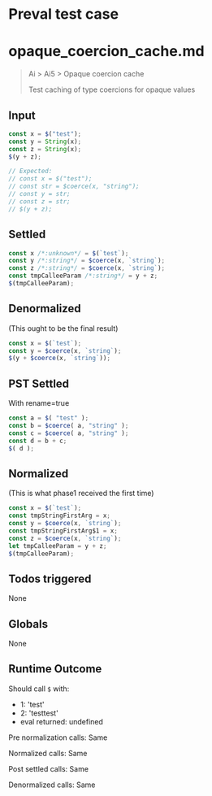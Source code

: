 # Preval test case

# opaque_coercion_cache.md

> Ai > Ai5 > Opaque coercion cache
>
> Test caching of type coercions for opaque values

## Input

`````js filename=intro
const x = $("test");
const y = String(x);
const z = String(x);
$(y + z);

// Expected:
// const x = $("test");
// const str = $coerce(x, "string");
// const y = str;
// const z = str;
// $(y + z);
`````


## Settled


`````js filename=intro
const x /*:unknown*/ = $(`test`);
const y /*:string*/ = $coerce(x, `string`);
const z /*:string*/ = $coerce(x, `string`);
const tmpCalleeParam /*:string*/ = y + z;
$(tmpCalleeParam);
`````


## Denormalized
(This ought to be the final result)

`````js filename=intro
const x = $(`test`);
const y = $coerce(x, `string`);
$(y + $coerce(x, `string`));
`````


## PST Settled
With rename=true

`````js filename=intro
const a = $( "test" );
const b = $coerce( a, "string" );
const c = $coerce( a, "string" );
const d = b + c;
$( d );
`````


## Normalized
(This is what phase1 received the first time)

`````js filename=intro
const x = $(`test`);
const tmpStringFirstArg = x;
const y = $coerce(x, `string`);
const tmpStringFirstArg$1 = x;
const z = $coerce(x, `string`);
let tmpCalleeParam = y + z;
$(tmpCalleeParam);
`````


## Todos triggered


None


## Globals


None


## Runtime Outcome


Should call `$` with:
 - 1: 'test'
 - 2: 'testtest'
 - eval returned: undefined

Pre normalization calls: Same

Normalized calls: Same

Post settled calls: Same

Denormalized calls: Same
